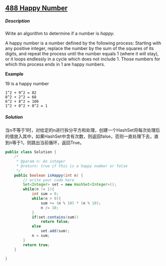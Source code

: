 ## [488 Happy Number](http://www.lintcode.com/en/problem/happy-number/)

##### Description

Write an algorithm to determine if a number is *happy*.

A happy number is a number defined by the following process: Starting with any positive integer, replace the number by the sum of the squares of its digits, and repeat the process until the number equals 1 (where it will stay), or it loops endlessly in a cycle which does not include 1. Those numbers for which this process ends in 1 are happy numbers.

**Example**

19 is a happy number

```
1^2 + 9^2 = 82
8^2 + 2^2 = 68
6^2 + 8^2 = 100
1^2 + 0^2 + 0^2 = 1
```

##### Solution

当n不等于1时，对给定的n进行拆分平方和处理，创建一个HashSet将每次处理后的值放入其中，如果HashSet中含有次数，则返回false，否则一直处理下去，直到n等于1，则跳出当前循环，返回True。

```java
public class Solution {
    /*
     * @param n: An integer
     * @return: true if this is a happy number or false
     */
    public boolean isHappy(int n) {
        // write your code here
        Set<Integer> set = new HashSet<Integer>();
        while(n != 1){
            int sum = 0;
            while(n > 0){
                sum += (n % 10) * (n % 10);
                n /= 10;
            }
            if(set.contains(sum))
                return false;
            else
                set.add(sum);
            n = sum;
        }
        return true;
    }
   
}
```

